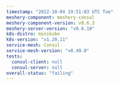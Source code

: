 ```yaml
---
timestamp: "2022-10-04 19:51:03 UTC Tue"
meshery-component: meshery-consul
meshery-component-version: v0.6.3
meshery-server-version: "v0.6.10"
k8s-distro: minikube
k8s-version: "v1.20.11"
service-mesh: Consul
service-mesh-version: "v0.49.0"
tests:
  consul-client: null
  consul-server: null
overall-status: "failing"
---
```

